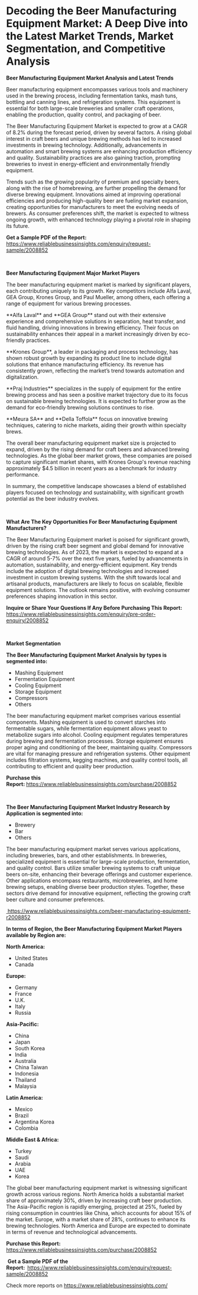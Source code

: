 <p><h1>Decoding the Beer Manufacturing Equipment Market: A Deep Dive into the Latest Market Trends, Market Segmentation, and Competitive Analysis</h1></p><p><strong>Beer Manufacturing Equipment Market Analysis and Latest Trends</strong></p>
<p><p>Beer manufacturing equipment encompasses various tools and machinery used in the brewing process, including fermentation tanks, mash tuns, bottling and canning lines, and refrigeration systems. This equipment is essential for both large-scale breweries and smaller craft operations, enabling the production, quality control, and packaging of beer.</p><p>The Beer Manufacturing Equipment Market is expected to grow at a CAGR of 8.2% during the forecast period, driven by several factors. A rising global interest in craft beers and unique brewing methods has led to increased investments in brewing technology. Additionally, advancements in automation and smart brewing systems are enhancing production efficiency and quality. Sustainability practices are also gaining traction, prompting breweries to invest in energy-efficient and environmentally friendly equipment.</p><p>Trends such as the growing popularity of premium and specialty beers, along with the rise of homebrewing, are further propelling the demand for diverse brewing equipment. Innovations aimed at improving operational efficiencies and producing high-quality beer are fueling market expansion, creating opportunities for manufacturers to meet the evolving needs of brewers. As consumer preferences shift, the market is expected to witness ongoing growth, with enhanced technology playing a pivotal role in shaping its future.</p></p>
<p><strong>Get a Sample PDF of the Report:&nbsp;</strong> <a href="https://www.reliablebusinessinsights.com/enquiry/request-sample/2008852?utm_campaign=2525&utm_medium=2&utm_source=Github&utm_content=ia&utm_term=20022025&utm_id=beer-manufacturing-equipment">https://www.reliablebusinessinsights.com/enquiry/request-sample/2008852</a></p>
<p>&nbsp;</p>
<p><strong>Beer Manufacturing Equipment Major Market Players</strong></p>
<p><p>The beer manufacturing equipment market is marked by significant players, each contributing uniquely to its growth. Key competitors include Alfa Laval, GEA Group, Krones Group, and Paul Mueller, among others, each offering a range of equipment for various brewing processes.</p><p>**Alfa Laval** and **GEA Group** stand out with their extensive experience and comprehensive solutions in separation, heat transfer, and fluid handling, driving innovations in brewing efficiency. Their focus on sustainability enhances their appeal in a market increasingly driven by eco-friendly practices.</p><p>**Krones Group**, a leader in packaging and process technology, has shown robust growth by expanding its product line to include digital solutions that enhance manufacturing efficiency. Its revenue has consistently grown, reflecting the market’s trend towards automation and digitalization.</p><p>**Praj Industries** specializes in the supply of equipment for the entire brewing process and has seen a positive market trajectory due to its focus on sustainable brewing technologies. It is expected to further grow as the demand for eco-friendly brewing solutions continues to rise.</p><p>**Meura SA** and **Della Toffola** focus on innovative brewing techniques, catering to niche markets, aiding their growth within specialty brews.</p><p>The overall beer manufacturing equipment market size is projected to expand, driven by the rising demand for craft beers and advanced brewing technologies. As the global beer market grows, these companies are poised to capture significant market shares, with Krones Group's revenue reaching approximately $4.5 billion in recent years as a benchmark for industry performance.</p><p>In summary, the competitive landscape showcases a blend of established players focused on technology and sustainability, with significant growth potential as the beer industry evolves.</p></p>
<p>&nbsp;</p>
<p><strong>What Are The Key Opportunities For Beer Manufacturing Equipment Manufacturers?</strong></p>
<p><p>The Beer Manufacturing Equipment market is poised for significant growth, driven by the rising craft beer segment and global demand for innovative brewing technologies. As of 2023, the market is expected to expand at a CAGR of around 5-7% over the next five years, fueled by advancements in automation, sustainability, and energy-efficient equipment. Key trends include the adoption of digital brewing technologies and increased investment in custom brewing systems. With the shift towards local and artisanal products, manufacturers are likely to focus on scalable, flexible equipment solutions. The outlook remains positive, with evolving consumer preferences shaping innovation in this sector.</p></p>
<p><strong>Inquire or Share Your Questions If Any Before Purchasing This Report:</strong> <a href="https://www.reliablebusinessinsights.com/enquiry/pre-order-enquiry/2008852?utm_campaign=2525&utm_medium=2&utm_source=Github&utm_content=ia&utm_term=20022025&utm_id=beer-manufacturing-equipment">https://www.reliablebusinessinsights.com/enquiry/pre-order-enquiry/2008852</a></p>
<p>&nbsp;</p>
<p><strong>Market Segmentation</strong></p>
<p><strong>The Beer Manufacturing Equipment Market Analysis by types is segmented into:</strong></p>
<p><ul><li>Mashing Equipment</li><li>Fermentation Equipment</li><li>Cooling Equipment</li><li>Storage Equipment</li><li>Compressors</li><li>Others</li></ul></p>
<p><p>The beer manufacturing equipment market comprises various essential components. Mashing equipment is used to convert starches into fermentable sugars, while fermentation equipment allows yeast to metabolize sugars into alcohol. Cooling equipment regulates temperatures during brewing and fermentation processes. Storage equipment ensures proper aging and conditioning of the beer, maintaining quality. Compressors are vital for managing pressure and refrigeration systems. Other equipment includes filtration systems, kegging machines, and quality control tools, all contributing to efficient and quality beer production.</p></p>
<p><strong>Purchase this Report:&nbsp;</strong><a href="https://www.reliablebusinessinsights.com/purchase/2008852?utm_campaign=2525&utm_medium=2&utm_source=Github&utm_content=ia&utm_term=20022025&utm_id=beer-manufacturing-equipment">https://www.reliablebusinessinsights.com/purchase/2008852</a></p>
<p>&nbsp;</p>
<p><strong>The Beer Manufacturing Equipment Market Industry Research by Application is segmented into:</strong></p>
<p><ul><li>Brewery</li><li>Bar</li><li>Others</li></ul></p>
<p><p>The beer manufacturing equipment market serves various applications, including breweries, bars, and other establishments. In breweries, specialized equipment is essential for large-scale production, fermentation, and quality control. Bars utilize smaller brewing systems to craft unique beers on-site, enhancing their beverage offerings and customer experience. Other applications encompass restaurants, microbreweries, and home brewing setups, enabling diverse beer production styles. Together, these sectors drive demand for innovative equipment, reflecting the growing craft beer culture and consumer preferences.</p></p>
<p><a href="https://www.reliablebusinessinsights.com/beer-manufacturing-equipment-r2008852?utm_campaign=2525&utm_medium=2&utm_source=Github&utm_content=ia&utm_term=20022025&utm_id=beer-manufacturing-equipment">&nbsp;https://www.reliablebusinessinsights.com/beer-manufacturing-equipment-r2008852</a></p>
<p><strong>In terms of Region, the Beer Manufacturing Equipment Market Players available by Region are:</strong></p>
<p>
    <p> <strong> North America: </strong>
        <ul>
            <li>United States</li>
            <li>Canada</li>
        </ul>
        </p> 
    <p> <strong> Europe: </strong>
        <ul>
            <li>Germany</li>
            <li>France</li>
            <li>U.K.</li>
            <li>Italy</li>
            <li>Russia</li>
        </ul>
        </p> 
    <p> <strong> Asia-Pacific: </strong>
        <ul>
            <li>China</li>
            <li>Japan</li>
            <li>South Korea</li>
            <li>India</li>
            <li>Australia</li>
            <li>China Taiwan</li>
            <li>Indonesia</li>
            <li>Thailand</li>
            <li>Malaysia</li>
        </ul>
        </p> 
    <p> <strong> Latin America: </strong>
        <ul>
            <li>Mexico</li>
            <li>Brazil</li>
            <li>Argentina Korea</li>
            <li>Colombia</li>
        </ul>
        </p> 
    <p> <strong> Middle East & Africa: </strong>
        <ul>
            <li>Turkey</li>
            <li>Saudi</li>
            <li>Arabia</li>
            <li>UAE</li>
            <li>Korea</li>
        </ul>
    </p>
    </p>
<p><p>The global beer manufacturing equipment market is witnessing significant growth across various regions. North America holds a substantial market share of approximately 30%, driven by increasing craft beer production. The Asia-Pacific region is rapidly emerging, projected at 25%, fueled by rising consumption in countries like China, which accounts for about 15% of the market. Europe, with a market share of 28%, continues to enhance its brewing technologies. North America and Europe are expected to dominate in terms of revenue and technological advancements.</p></p>
<p><strong>Purchase this Report: </strong><a href="https://www.reliablebusinessinsights.com/purchase/2008852?utm_campaign=2525&utm_medium=2&utm_source=Github&utm_content=ia&utm_term=20022025&utm_id=beer-manufacturing-equipment">https://www.reliablebusinessinsights.com/purchase/2008852</a></p>
<p>&nbsp;<strong>Get a Sample PDF of the Report:&nbsp;&nbsp;</strong><a href="https://www.reliablebusinessinsights.com/enquiry/request-sample/2008852?utm_campaign=2525&utm_medium=2&utm_source=Github&utm_content=ia&utm_term=20022025&utm_id=beer-manufacturing-equipment">https://www.reliablebusinessinsights.com/enquiry/request-sample/2008852</a></p>
<p><strong></strong></p>
<p>Check more reports on <a href="https://www.reliablebusinessinsights.com/?utm_campaign=2525&utm_medium=2&utm_source=Github&utm_content=ia&utm_term=20022025&utm_id=beer-manufacturing-equipment">https://www.reliablebusinessinsights.com/</a></p>